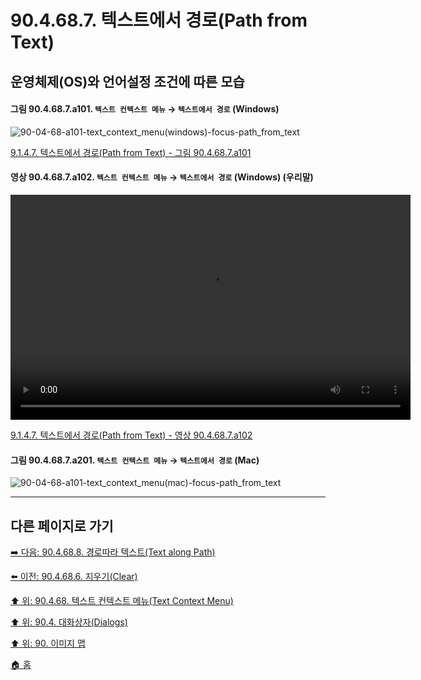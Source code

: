 # 90.4.68.7. 텍스트에서 경로(Path from Text)
## 운영체제(OS)와 언어설정 조건에 따른 모습

<a id="90-04-68-07-a101"></a>

#### 그림 90.4.68.7.a101. `텍스트 컨텍스트 메뉴` → `텍스트에서 경로` (Windows)
![90-04-68-a101-text_context_menu(windows)-focus-path_from_text](https://github.com/wonder13662/gimp/assets/15767104/0c7e142a-b52b-4a50-b62e-42616729a242)

[9.1.4.7. 텍스트에서 경로(Path from Text) - 그림 90.4.68.7.a101](./09-01-04-07-path_from_text.md#90-04-68-07-a101)

<a id="90-04-68-07-a102"></a>

#### 영상 90.4.68.7.a102. `텍스트 컨텍스트 메뉴` → `텍스트에서 경로` (Windows) (우리말)
<video controls="controls" width="640" height="360" src="https://github.com/wonder13662/gimp/assets/15767104/4c73031c-7d97-49c9-9639-2174b718924d"></video>

[9.1.4.7. 텍스트에서 경로(Path from Text) - 영상 90.4.68.7.a102](./09-01-04-07-path_from_text.md#90-04-68-07-a102)

<a id="90-04-68-07-a201"></a>

#### 그림 90.4.68.7.a201. `텍스트 컨텍스트 메뉴` → `텍스트에서 경로` (Mac)
![90-04-68-a101-text_context_menu(mac)-focus-path_from_text](https://github.com/wonder13662/gimp/assets/15767104/702d22b6-308b-40b2-b4d8-da47181eec87)

***

## 다른 페이지로 가기

[➡️ 다음: 90.4.68.8. 경로따라 텍스트(Text along Path)](./90-04-68-08-text_along_path.md)

[⬅️ 이전: 90.4.68.6. 지우기(Clear)](./90-04-68-06-clear.md)

[⬆️ 위: 90.4.68. 텍스트 컨텍스트 메뉴(Text Context Menu)](./90-04-68-00-text_context_menu.md)

[⬆️ 위: 90.4. 대화상자(Dialogs)](./90-04-00-dialogs.md)

[⬆️ 위: 90. 이미지 맵](./90-00-image-map.md)

[🏠 홈](./00-home.md)
